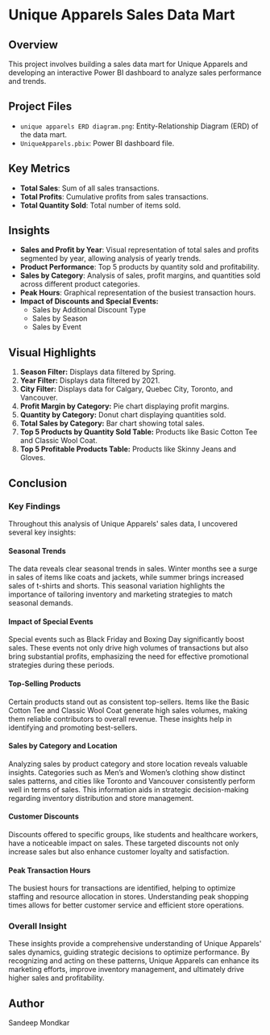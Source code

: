 # Unique Apparels Sales Data Mart

## Overview
This project involves building a sales data mart for Unique Apparels and developing an interactive Power BI dashboard to analyze sales performance and trends.

## Project Files
- `unique apparels ERD diagram.png`: Entity-Relationship Diagram (ERD) of the data mart.
- `UniqueApparels.pbix`: Power BI dashboard file.

## Key Metrics
- **Total Sales**: Sum of all sales transactions.
- **Total Profits**: Cumulative profits from sales transactions.
- **Total Quantity Sold**: Total number of items sold.

## Insights
- **Sales and Profit by Year**: Visual representation of total sales and profits segmented by year, allowing analysis of yearly trends.
- **Product Performance**: Top 5 products by quantity sold and profitability.
- **Sales by Category**: Analysis of sales, profit margins, and quantities sold across different product categories.
- **Peak Hours**: Graphical representation of the busiest transaction hours.
- **Impact of Discounts and Special Events:**
  - Sales by Additional Discount Type
  - Sales by Season
  - Sales by Event

## Visual Highlights
1. **Season Filter:** Displays data filtered by Spring.
2. **Year Filter:** Displays data filtered by 2021.
3. **City Filter:** Displays data for Calgary, Quebec City, Toronto, and Vancouver.
4. **Profit Margin by Category:** Pie chart displaying profit margins.
5. **Quantity by Category:** Donut chart displaying quantities sold.
6. **Total Sales by Category:** Bar chart showing total sales.
7. **Top 5 Products by Quantity Sold Table:** Products like Basic Cotton Tee and Classic Wool Coat.
8. **Top 5 Profitable Products Table:** Products like Skinny Jeans and Gloves.

## Conclusion

### Key Findings

Throughout this analysis of Unique Apparels' sales data, I uncovered several key insights:

#### Seasonal Trends
The data reveals clear seasonal trends in sales. Winter months see a surge in sales of items like coats and jackets, while summer brings increased sales of t-shirts and shorts. This seasonal variation highlights the importance of tailoring inventory and marketing strategies to match seasonal demands.

#### Impact of Special Events
Special events such as Black Friday and Boxing Day significantly boost sales. These events not only drive high volumes of transactions but also bring substantial profits, emphasizing the need for effective promotional strategies during these periods.

#### Top-Selling Products
Certain products stand out as consistent top-sellers. Items like the Basic Cotton Tee and Classic Wool Coat generate high sales volumes, making them reliable contributors to overall revenue. These insights help in identifying and promoting best-sellers.

#### Sales by Category and Location
Analyzing sales by product category and store location reveals valuable insights. Categories such as Men’s and Women’s clothing show distinct sales patterns, and cities like Toronto and Vancouver consistently perform well in terms of sales. This information aids in strategic decision-making regarding inventory distribution and store management.

#### Customer Discounts
Discounts offered to specific groups, like students and healthcare workers, have a noticeable impact on sales. These targeted discounts not only increase sales but also enhance customer loyalty and satisfaction.

#### Peak Transaction Hours
The busiest hours for transactions are identified, helping to optimize staffing and resource allocation in stores. Understanding peak shopping times allows for better customer service and efficient store operations.

### Overall Insight
These insights provide a comprehensive understanding of Unique Apparels' sales dynamics, guiding strategic decisions to optimize performance. By recognizing and acting on these patterns, Unique Apparels can enhance its marketing efforts, improve inventory management, and ultimately drive higher sales and profitability.

## Author
Sandeep Mondkar
